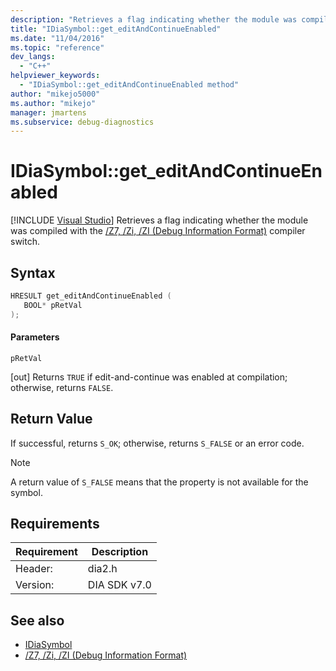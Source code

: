 ```yaml
---
description: "Retrieves a flag indicating whether the module was compiled with the /Z7, /Zi, /ZI (Debug Information Format)) compiler switch."
title: "IDiaSymbol::get_editAndContinueEnabled"
ms.date: "11/04/2016"
ms.topic: "reference"
dev_langs:
  - "C++"
helpviewer_keywords:
  - "IDiaSymbol::get_editAndContinueEnabled method"
author: "mikejo5000"
ms.author: "mikejo"
manager: jmartens
ms.subservice: debug-diagnostics
---
```

# IDiaSymbol::get_editAndContinueEnabled

 [!INCLUDE [Visual Studio](~/includes/applies-to-version/vs-windows-only.md)]
Retrieves a flag indicating whether the module was compiled with the [/Z7, /Zi, /ZI (Debug Information Format)](/cpp/build/reference/z7-zi-zi-debug-information-format) compiler switch.

## Syntax

```C++
HRESULT get_editAndContinueEnabled ( 
   BOOL* pRetVal
);
```

#### Parameters
 `pRetVal`

[out] Returns `TRUE` if edit-and-continue was enabled at compilation; otherwise, returns `FALSE`.

## Return Value
 If successful, returns `S_OK`; otherwise, returns `S_FALSE` or an error code.

> [!NOTE]
> A return value of `S_FALSE` means that the property is not available for the symbol.

## Requirements

|Requirement|Description|
|-----------------|-----------------|
|Header:|dia2.h|
|Version:|DIA SDK v7.0|

## See also
- [IDiaSymbol](../../debugger/debug-interface-access/idiasymbol.md)
- [/Z7, /Zi, /ZI (Debug Information Format)](/cpp/build/reference/z7-zi-zi-debug-information-format)
